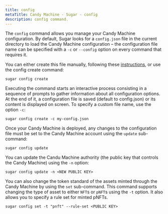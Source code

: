 ```yaml
---
title: config
metaTitle: Candy Machine - Sugar - config
description: config command.
---
```


The `config` command allows you manage your Candy Machine configuration. By default, Sugar looks for a `config.json` file in the current directory to load the Candy Machine configuration – the configuration file name can be specified with a `-c` or `--config` option on every command that requires it.

You can either create this file manually, following these [instructions](/core-candy-machine/sugar/configuration), or use the config create command:

```
sugar config create
```

Executing the command starts an interactive process consisting in a sequence of prompts to gather information about all configuration options. At the end of it, a configuration file is saved (default to config.json) or its content is displayed on screen. To specify a custom file name, use the option `-c`:

```
sugar config create -c my-config.json
```

Once your Candy Machine is deployed, any changes to the configuration file must be set to the Candy Machine account using the `update` sub-command:

```
sugar config update
```

You can update the Candu Machine authority (the public key that controls the Candy Machine) using the `-n` option:

```
sugar config update -n <NEW PUBLIC KEY>
```

You can also change the token standard of the assets minted through the Candy Machine by using the `set` sub-command. This command supports changing the type of asset to either `NFT`s or `pNFT`s using the `-t` option. It also allows you to specify a rule set for minted pNFTs.

```
sugar config set -t "pnft" --rule-set <PUBLIC KEY>
```
